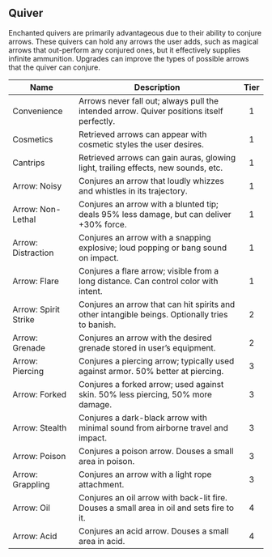 ## Quiver

Enchanted quivers are primarily advantageous due to their ability to conjure arrows. These quivers can hold any arrows the user adds, such as magical arrows that out-perform any conjured ones, but it effectively supplies infinite ammunition. Upgrades can improve the types of possible arrows that the quiver can conjure.

 **Name**             | **Description**                                                                                 | **Tier** 
----------------------|-------------------------------------------------------------------------------------------------|:--------:
 Convenience          | Arrows never fall out; always pull the intended arrow. Quiver positions itself perfectly.       | 1        
 Cosmetics            | Retrieved arrows can appear with cosmetic styles the user desires.                              | 1        
 Cantrips             | Retrieved arrows can gain auras, glowing light, trailing effects, new sounds, etc.              | 1        
 Arrow: Noisy         | Conjures an arrow that loudly whizzes and whistles in its trajectory.                           | 1        
 Arrow: Non-Lethal    | Conjures an arrow with a blunted tip; deals 95% less damage, but can deliver +30% force.        | 1        
 Arrow: Distraction   | Conjures an arrow with a snapping explosive; loud popping or bang sound on impact.              | 1        
 Arrow: Flare         | Conjures a flare arrow; visible from a long distance. Can control color with intent.            | 1        
 Arrow: Spirit Strike | Conjures an arrow that can hit spirits and other intangible beings. Optionally tries to banish. | 2        
 Arrow: Grenade       | Conjures an arrow with the desired grenade stored in user’s equipment.                          | 2        
 Arrow: Piercing      | Conjures a piercing arrow; typically used against armor. 50% better at piercing.                | 3        
 Arrow: Forked        | Conjures a forked arrow; used against skin. 50% less piercing, 50% more damage.                 | 3        
 Arrow: Stealth       | Conjures a dark-black arrow with minimal sound from airborne travel and impact.                 | 3        
 Arrow: Poison        | Conjures a poison arrow. Douses a small area in poison.                                         | 3        
 Arrow: Grappling     | Conjures an arrow with a light rope attachment.                                                 | 3        
 Arrow: Oil           | Conjures an oil arrow with back-lit fire. Douses a small area in oil and sets fire to it.       | 4        
 Arrow: Acid          | Conjures an acid arrow. Douses a small area in acid.                                            | 4        
